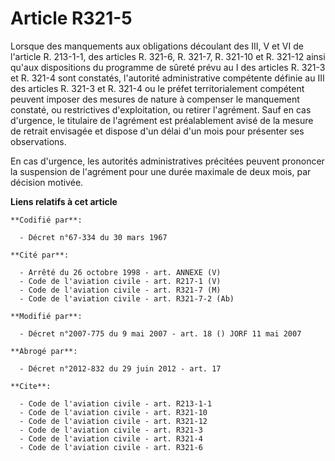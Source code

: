 # Article R321-5

Lorsque des manquements aux obligations découlant des III, V et VI de l'article R. 213-1-1, des articles R. 321-6, R. 321-7,
R. 321-10 et R. 321-12 ainsi qu'aux dispositions du programme de sûreté prévu au I des articles R. 321-3 et R. 321-4 sont
constatés, l'autorité administrative compétente définie au III des articles R. 321-3 et R. 321-4 ou le préfet
territorialement compétent peuvent imposer des mesures de nature à compenser le manquement constaté, ou restrictives
d'exploitation, ou retirer l'agrément. Sauf en cas d'urgence, le titulaire de l'agrément est préalablement avisé de la mesure
de retrait envisagée et dispose d'un délai d'un mois pour présenter ses observations. 

En cas d'urgence, les autorités administratives précitées peuvent prononcer la suspension de l'agrément pour une durée
maximale de deux mois, par décision motivée.

**Liens relatifs à cet article**

	**Codifié par**:

	  - Décret n°67-334 du 30 mars 1967

	**Cité par**:

	  - Arrêté du 26 octobre 1998 - art. ANNEXE (V)
	  - Code de l'aviation civile - art. R217-1 (V)
	  - Code de l'aviation civile - art. R321-7 (M)
	  - Code de l'aviation civile - art. R321-7-2 (Ab)

	**Modifié par**:

	  - Décret n°2007-775 du 9 mai 2007 - art. 18 () JORF 11 mai 2007

	**Abrogé par**:

	  - Décret n°2012-832 du 29 juin 2012 - art. 17

	**Cite**:

	  - Code de l'aviation civile - art. R213-1-1
	  - Code de l'aviation civile - art. R321-10
	  - Code de l'aviation civile - art. R321-12
	  - Code de l'aviation civile - art. R321-3
	  - Code de l'aviation civile - art. R321-4
	  - Code de l'aviation civile - art. R321-6
